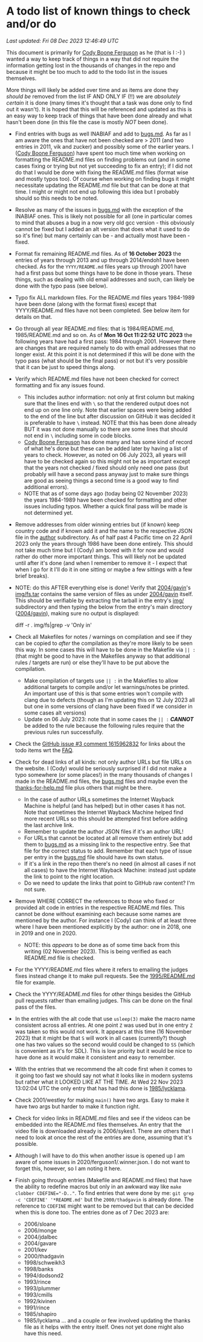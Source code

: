 # A todo list of known things to check and/or do
*Last updated: Fri 08 Dec 2023 12:46:49 UTC*

This document is primarily for [Cody Boone
Ferguson](/winners.html#Cody_Boone_Ferguson) as he (that is I :-) ) wanted a way
to keep track of things in a way that did not require the information getting
lost in the thousands of changes in the repo and because it might be too much to
add to the todo list in the issues themselves.

More things will likely be added over time and as items are done they _should
be_ removed from the list IF AND ONLY IF (!!) we are _absolutely certain_ it is
done (many times it's thought that a task was done only to find out it wasn't).
It is hoped that this will be referenced and updated as this is an easy way to
keep track of things that have been done already and what hasn't been done (in
this file the case is mostly _NOT_ been done).

- Find entries with bugs as well INABIAF and add to [bugs.md](/bugs.md).
    As far as I am aware the ones that have not been checked are > 2011 (and two
    entries in 2011, vik and zucker) and possibly some of the earlier years. I
    ([Cody Boone Ferguson](https://www.ioccc.org/winners.html#Cody_Boone_Ferguson)) have spent too
    much time when working on formatting the README.md files on finding problems
    out (and in some cases fixing or trying but not yet succeeding to fix an
    entry); if I did not do that I would be done with fixing the README.md files
    (format wise and mostly typos too). Of course when working on finding bugs
    it might necessitate updating the README.md file but that can be done at
    that time. I might or might not end up following this idea but I probably
    should so this needs to be noted.

- Resolve as many of the issues in [bugs.md](/bugs.md) with the exception of the
INABIAF ones. This is likely not possible for all (one in particular comes to
mind that abuses a bug in a now very old gcc version - this obviously cannot be
fixed but I added an alt version that does what it used to do so it's fine) but
many certainly can be - and actually most have been - fixed.

- Format fix remaining README.md files. As of **16 October 2023** the entries of
years through 2013 and up through 2014/endoh1 have been checked. As for the
`YYYY/README.md` files years up through 2001 have had a first pass but some
things have to be done in those years. These things, such as dealing with old
email addresses and such, can likely be done with the typo pass (see below).

- Typo fix ALL markdown files. For the README.md files years 1984-1989 have been
done (along with the format fixes) except that YYYY/README.md files have not
been completed. See below item for details on that.

- Go through all year README.md files: that is 1984/README.md, 1985/README.md and
so on. As of **Mon 16 Oct 11:22:52 UTC 2023** the following years have had a
first pass: 1984 through 2001. However there are changes that are required
namely to do with email addresses that no longer exist. At this point it is not
determined if this will be done with the typo pass (what should be the final
pass) or not but it's very possible that it can be just to speed things along.

- Verify which README.md files have not been checked for correct formatting and
fix any issues found.
    * This includes author information: not only at first column but making sure
    that the lines end with `\` so that the rendered output does not end up
    on one line only. Note that earlier spaces were being added to the end of
    the line but after discussion on GitHub it was decided it is preferable to
    have `\` instead.
	NOTE that this has been done already BUT it was not done manually so
	there are some lines that should not end in `\` including some in code
	blocks.
    * [Cody Boone
    Ferguson](https://www.ioccc.org/winners.html#Cody_Boone_Ferguson) has done
    many and has some kind of record of what he's done but these can be added
    later by having a list of years to check. However, as noted on 06 July 2023,
    all years will have to be checked again so this might not be as important
    except that the years not checked / fixed should only need one pass (but
    probably will have a second pass anyway just to make sure things are good as
    seeing things a second time is a good way to find additional errors).
    * NOTE that as of some days ago (today being 02 November 2023) the years
    1984-1989 have been checked for formatting and other issues including typos.
    Whether a quick final pass will be made is not determined yet.

- Remove addresses from older winning entries but (if known) keep country code
and if known add it and the name to the respective JSON file in the
[author](/author) subdirectory. As of half past 4 Pacific time on 22 April 2023
only the years through 1986 have been done entirely. This should not take much
time but I (Cody) am bored with it for now and would rather do other more
important things.  This will likely not be updated until after it's done (and
when I remember to remove it - I expect that when I go for it I'll do it in one
sitting or maybe a few sittings with a few brief breaks).

- NOTE: do this AFTER everything else is done! Verify that
[2004/gavin](2004/gavin/)'s [img/fs.tar](2004/gavin/img/fs.tar) contains the
same version of files as under [2004/gavin](2004/gavin/) itself.  This should be
verifiable by extracting the tarball in the entry's [img/](img/) subdirectory
and then typing the below from the entry's main directory
([2004/gavin](2004/gavin)), making sure no output is displayed:

	diff -r . img/fs|grep -v 'Only in'

- Check all Makefiles for notes / warnings on compilation and see if they can be
copied to _after_ the compilation as they're more likely to be seen this way. In
some cases this will have to be done in the Makefile via `|| :` (that might be
good to have in the Makefiles anyway so that additional rules / targets are
run) or else they'll have to be put above the compilation.
    * Make compilation of targets use `|| :` in the Makefiles to allow
    additional targets to compile and/or let warnings/notes be printed. An
    important use of this is that some entries won't compile with clang due to
    defects (though as I'm updating this on 12 July 2023 all but one in some
    versions of clang have been fixed if we consider in some cases alt versions)
    * Update on 06 July 2023: note that in some cases the `|| :` _**CANNOT**_ be
    added to the rule because the following rules require that the previous
    rules run successfully.

- Check the [GitHub issue #3 comment
1615962832](https://github.com/ioccc-src/temp-test-ioccc/issues/3#issuecomment-1615962832)
for links about the todo items wrt the [FAQ](/faq.md).

- Check for dead links of all kinds: not only author URLs but file URLs on the
website. I (Cody) would be seriously surprised if I did not make a typo
somewhere (or some places!) in the many thousands of changes I made in the
README.md files, the [bugs.md](/bugs.md) files and maybe even the
[thanks-for-help.md](/thanks-for-help.md) file plus others that might be
there.
    * In the case of author URLs sometimes the Internet Wayback Machine is
    helpful (and has helped) but in other cases it has not. Note that sometimes
    the Internet Wayback Machine helped find more recent URLs so this should be
    attempted first before adding the last archive link.
    * Remember to update the author JSON files if it's an author URL!
    * For URLs that cannot be located at all remove them entirely but add them
    to [bugs.md](/bugs.md) as a missing link to the respective entry. See that file for the
    correct status to add. Remember that each type of issue per entry in the
    [bugs.md](/bugs.md) file should have its own status.
    * If it's a link in the repo then there's no need (in almost all cases if
    not all cases) to have the Internet Wayback Machine: instead just update the
    link to point to the right location.
    * Do we need to update the links that point to GitHub raw content? I'm not
    sure.


- Remove WHERE CORRECT the references to those who fixed or provided alt code in
entries in the respective README.md files. This cannot be done without examining
each because some names are mentioned by the author. For instance I (Cody) can
think of at least three where I have been mentioned explicitly by the author:
one in 2018, one in 2019 and one in 2020.
    * NOTE: this _appears_ to be done as of some time back from this writing (02
    November 2023). This is being verified as each README.md file is checked.

- For the YYYY/README.md files where it refers to emailing the judges fixes
instead change it to make pull requests. See the
[1995/README.md](1995/README.md) file for example.

- Check the YYYY/README.md files for other things besides the GitHub pull
requests rather than emailing judges. This can be done on the final pass of the
files.

- In the entries with the alt code that use `usleep(3)` make the macro name
consistent across all entries. At one point `Z` was used but in one entry `Z`
was taken so this would not work. It appears at this time (16 November 2023)
that it might be that `S` will work in all cases (currently?) though one has two
values so the second would could be changed to `SS` (which is convenient as it's
for SDL). This is low priority but it would be nice to have done as it would
make it consistent and easy to remember.

- With the entries that we recommend the alt code first when it comes to it
going too fast we should say not what it looks like in modern systems but rather
what it LOOKED LIKE AT THE TIME. At Wed 22 Nov 2023 13:02:04 UTC the only entry
that has had this done is [1985/lycklama](1985/lycklama/README.md).

- Check 2001/westley for making `main()` have two args. Easy to make it have two
args but harder to make it function right.

- Check for video links in README.md files and see if the videos can be
embedded into the README.md files themselves. An entry that the video file is
downloaded already is 2006/sykes1. There are others that I need to look at once
the rest of the entries are done, assuming that it's possible.

- Although I will have to do this when another issue is opened up I am aware of
some issues in 2020/ferguson1/.winner.json. I do not want to forget this,
however, so I am noting it here.

- Finish going through entries (Makefile and README.md files) that have the
ability to redefine macros but only in an awkward way like `make clobber
CDEFINE="-D.."`. To find entries that were done by me: `git grep -c 'CDEFINE'
'*README.md'` but the `2000/thadgavin` is already done. The reference to
`CDEFINE` might want to be removed but that can be decided when this is done
too. The entries done as of 7 Dec 2023 are:
	- 2006/sloane
	- 2006/monge
	- 2004/jdalbec
	- 2004/gavare
	- 2001/kev
	- 2000/thadgavin
	- 1998/schweikh3
	- 1998/banks
	- 1994/dodsond2
	- 1993/rince
	- 1993/plummer
	- 1993/cmills
	- 1992/kivinen
	- 1991/rince
	- 1985/shapiro
	- 1985/lycklama
    ... and a couple or few involved updating the thanks file as it helps with
    the entry itself. Ones not yet done might also have this need.
